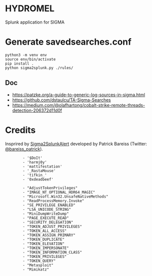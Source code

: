 # HYDROMEL

Splunk application for SIGMA

# Generate savedsearches.conf

```
python3 -m venv env
source env/bin/activate
pip install .
python sigma2splunk.py ./rules/
```

## Doc

- https://patzke.org/a-guide-to-generic-log-sources-in-sigma.html
- https://github.com/dstaulcu/TA-Sigma-Searches
- https://medium.com/@olafhartong/cobalt-strike-remote-threads-detection-206372d11d0f

# Credits
Insprired by [Sigma2SplunkAlert](https://github.com/P4T12ICK/Sigma2SplunkAlert) developed by Patrick Bareiss (Twitter: [@bareiss_patrick](https://twitter.com/bareiss_patrick)).





            - '$DoIt'
            - 'harmj0y'
            - 'mattifestation'
            - '_RastaMouse'
            - 'tifkin_'
            - '0xdeadbeef'

            - "AdjustTokenPrivileges"
            - "IMAGE_NT_OPTIONAL_HDR64_MAGIC"
            - "Microsoft.Win32.UnsafeNativeMethods"
            - "ReadProcessMemory.Invoke"
            - "SE_PRIVILEGE_ENABLED"
            - "LSA_UNICODE_STRING"
            - "MiniDumpWriteDump"
            - "PAGE_EXECUTE_READ"
            - "SECURITY_DELEGATION"
            - "TOKEN_ADJUST_PRIVILEGES"
            - "TOKEN_ALL_ACCESS"
            - "TOKEN_ASSIGN_PRIMARY"
            - "TOKEN_DUPLICATE"
            - "TOKEN_ELEVATION"
            - "TOKEN_IMPERSONATE"
            - "TOKEN_INFORMATION_CLASS"
            - "TOKEN_PRIVILEGES"
            - "TOKEN_QUERY"
            - "Metasploit"
            - "Mimikatz"
            
